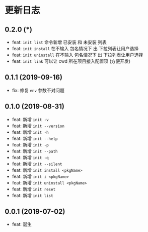 # 更新日志
## 0.2.0 (*)
* feat: `init list` 命令新增 已安装 和 未安装 列表
* feat: `init install` 在不输入 包名情况下 出 下拉列表让用户选择
* feat: `init uninstall` 在不输入 包名情况下 出 下拉列表让用户选择
* feat: `init link` 可以让 cwd 所在项目接入配置项 (方便开发)

## 0.1.1 (2019-09-16)
* fix: 修复 `env` 参数不对问题

## 0.1.0 (2019-08-31)
* feat: 新增 `init -v`
* feat: 新增 `init --version`
* feat: 新增 `init -h`
* feat: 新增 `init --help`
* feat: 新增 `init -p`
* feat: 新增 `init --path`
* feat: 新增 `init -q`
* feat: 新增 `init --silent`
* feat: 新增 `init install <pkgName>`
* feat: 新增 `init i <pkgName>`
* feat: 新增 `init uninstall <pkgName>`
* feat: 新增 `init reset`
* feat: 新增 `init list`

## 0.0.1 (2019-07-02)
* feat: 诞生